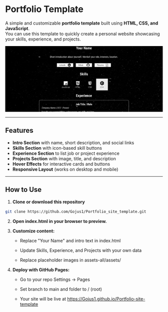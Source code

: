 # Portfolio Template

A simple and customizable **portfolio template** built using **HTML, CSS, and JavaScript**.  
You can use this template to quickly create a personal website showcasing your skills, experience, and projects.

![Portfolio Template Preview](img.png)

---

## Features

- **Intro Section** with name, short description, and social links  
- **Skills Section** with icon-based skill buttons  
- **Experience Section** to list job or project experience 
- **Projects Section** with image, title, and description  
- **Hover Effects** for interactive cards and buttons  
- **Responsive Layout** (works on desktop and mobile)

---

## How to Use

1. **Clone or download this repository**

```bash
git clone https://github.com/Gojus1/Portfolio_site_template.git
```
2. **Open index.html in your browser to preview.**

3. **Customize content:**

   - Replace "Your Name" and intro text in index.html

   - Update Skills, Experience, and Projects with your own data

   - Replace placeholder images in assets-all/assets/

4. **Deploy with GitHub Pages:**

   - Go to your repo Settings → Pages

   - Set branch to main and folder to / (root)

   - Your site will be live at https://Gojus1.github.io/Portfolio-site-template
